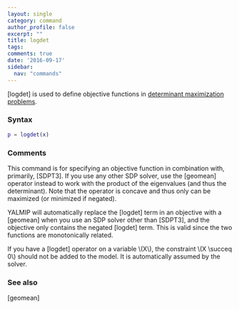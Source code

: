 ```yaml
---
layout: single
category: command
author_profile: false
excerpt: ""
title: logdet
tags:
comments: true
date: '2016-09-17'
sidebar:
  nav: "commands"
---
```


[logdet] is used to define objective functions in [determinant maximization problems](/tutorial/determinantmaximization).


### Syntax

````matlab
p = logdet(x)
````

### Comments

This command is for specifying an objective function in combination with, primarily, [SDPT3]. If you use any other SDP solver, use the [geomean] operator instead to work with the product of the eigenvalues (and thus the determinant). Note that the operator is concave and thus only can be maximized (or minimized if negated).

YALMIP will automatically replace the [logdet] term in an objective with a [geomean] when you use an SDP solver other than [SDPT3], and the objective only contains the negated [logdet] term. This is valid since the two functions are monotonically related.

If you have a [logdet] operator on a variable \\(X\\), the constraint \\(X \succeq 0\\) should not be added to the model. It is automatically assumed by the solver.

### See also
[geomean]
